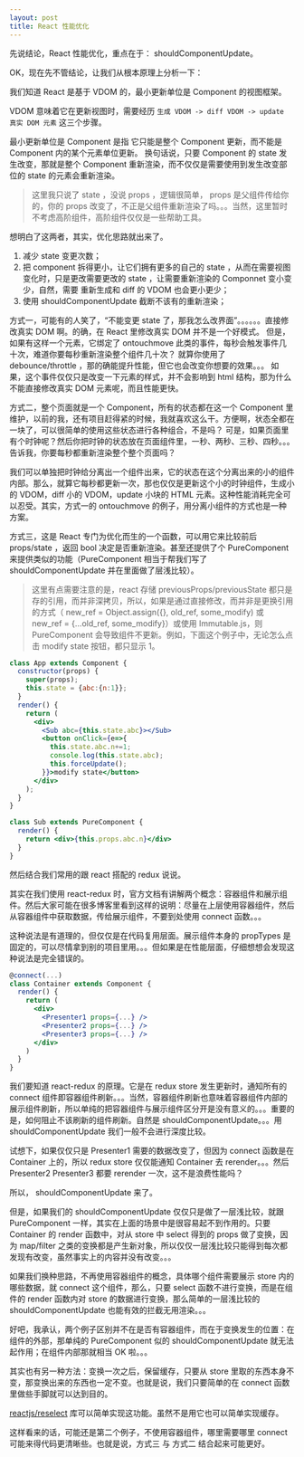 ```yaml
---
layout: post
title: React 性能优化
---
```


先说结论，React 性能优化，重点在于： shouldComponentUpdate。

OK，现在先不管结论，让我们从根本原理上分析一下：

我们知道 React 是基于 VDOM 的，最小更新单位是 Component 的视图框架。

VDOM 意味着它在更新视图时，需要经历 `生成 VDOM -> diff VDOM -> update 真实 DOM 元素` 这三个步骤。

最小更新单位是 Component 是指 它只能是整个 Component 更新，而不能是 Component 内的某个元素单位更新。
换句话说，只要 Component 的 state 发生改变，那就是整个 Component 重新渲染，而不仅仅是需要使用到发生改变部位的 state 的元素会重新渲染。

> 这里我只说了 state ，没说 props ，逻辑很简单， props 是父组件传给你的，你的 props 改变了，不正是父组件重新渲染了吗。。。当然，这里暂时不考虑高阶组件，高阶组件仅仅是一些帮助工具。

想明白了这两者，其实，优化思路就出来了。

1. 减少 state 变更次数；
2. 把 component 拆得更小，让它们拥有更多的自己的 state ，从而在需要视图变化时，只是更改需要更改的 state ，让需要重新渲染的 Componnet 变小变少，自然，需要 重新生成和 diff 的 VDOM 也会更小更少；
3. 使用 shouldComponentUpdate 截断不该有的重新渲染；

方式一，可能有的人笑了，“不能变更 state 了，那我怎么改界面”。。。。。。直接修改真实 DOM 啊。的确，在 React 里修改真实 DOM 并不是一个好模式。
但是，如果有这样一个元素，它绑定了 ontouchmove 此类的事件，每秒会触发事件几十次，难道你要每秒重新渲染整个组件几十次？
就算你使用了 debounce/throttle ，那的确能提升性能，但它也会改变你想要的效果。。。
如果，这个事件仅仅只是改变一下元素的样式，并不会影响到 html 结构，那为什么不能直接修改真实 DOM 元素呢，而且性能更快。

方式二，整个页面就是一个 Component，所有的状态都在这一个 Component 里维护，以前的我，还有项目赶得紧的时候，我就喜欢这么干。方便啊，状态全都在一块了，可以很简单的使用这些状态进行各种组合，不是吗？
可是，如果页面里有个时钟呢？然后你把时钟的状态放在页面组件里，一秒、两秒、三秒、四秒。。。告诉我，你要每秒都重新渲染整个整个页面吗？

我们可以单独把时钟给分离出一个组件出来，它的状态在这个分离出来的小的组件内部。那么，就算它每秒都更新一次，那也仅仅是更新这个小的时钟组件，生成小的 VDOM，diff 小的 VDOM，update 小块的 HTML 元素。这种性能消耗完全可以忍受。其实，方式一的 ontouchmove 的例子，用分离小组件的方式也是一种方案。

方式三，这是 React 专门为优化而生的一个函数，可以用它来比较前后 props/state ，返回 bool 决定是否重新渲染。甚至还提供了个 PureComponent 来提供类似的功能（PureComponent 相当于帮我们写了 shouldComponentUpdate 并在里面做了层浅比较）。

> 这里有点需要注意的是，react 存储 previousProps/previousState 都只是存的引用，而并非深拷贝，所以，如果是通过直接修改，而并非是更换引用的方式（ new_ref = Object.assign({}, old_ref, some_modify) 或 new_ref = {...old_ref, some_modify}）或使用 Immutable.js，则 PureComponent 会导致组件不更新。例如，下面这个例子中，无论怎么点击 modify state 按钮，都只显示 1。

```jsx
class App extends Component {
  constructor(props) {
    super(props);
    this.state = {abc:{n:1}};
  }
  render() {
    return (
      <div>
        <Sub abc={this.state.abc}></Sub>
        <button onClick={e=>{
          this.state.abc.n+=1;
          console.log(this.state.abc);
          this.forceUpdate();
        }}>modify state</button>
      </div>
    );
  }
}

class Sub extends PureComponent {
  render() {
    return <div>{this.props.abc.n}</div>
  }
}
```

然后结合我们常用的跟 react 搭配的 redux 说说。

其实在我们使用 react-redux 时，官方文档有讲解两个概念：容器组件和展示组件。然后大家可能在很多博客里看到这样的说明：尽量在上层使用容器组件，然后从容器组件中获取数据，传给展示组件，不要到处使用 connect 函数。。。

这种说法是有道理的，但仅仅是在代码复用层面。展示组件本身的 propTypes 是固定的，可以尽情拿到别的项目里用。。。但如果是在性能层面，仔细想想会发现这种说法是完全错误的。

```jsx
@connect(...)
class Container extends Component {
  render() {
    return (
      <div>
        <Presenter1 props={...} />
        <Presenter2 props={...} />
        <Presenter3 props={...} />
      </div>
    )
  }
}
```

我们要知道 react-redux 的原理。它是在 redux store 发生更新时，通知所有的 connect 组件即容器组件刷新。。。当然，容器组件刷新也意味着容器组件内部的展示组件刷新，所以单纯的把容器组件与展示组件区分开是没有意义的。。。重要的是，如何阻止不该刷新的组件刷新。自然是 shouldComponentUpdate。。。用 shouldComponentUpdate 我们一般不会进行深度比较。

试想下，如果仅仅只是 Presenter1 需要的数据改变了，但因为 connect 函数是在 Container 上的，所以 redux store 仅仅能通知 Container 去 rerender。。。然后 Presenter2 Presenter3 都要 rerender 一次，这不是浪费性能吗？ 

所以， shouldComponentUpdate 来了。

但是，如果我们的 shouldComponentUpdate 仅仅只是做了一层浅比较，就跟 PureComponent 一样，其实在上面的场景中是很容易起不到作用的。只要 Container 的 render 函数中，对从 store 中 select 得到的 props 做了变换，因为 map/filter 之类的变换都是产生新对象，所以仅仅一层浅比较只能得到每次都发现有改变，虽然事实上的内容并没有改变。。。

如果我们换种思路，不再使用容器组件的概念，具体哪个组件需要展示 store 内的哪些数据，就 connect 这个组件，那么，只要 select 函数不进行变换，而是在组件的 render 函数内对 store 的数据进行变换，那么简单的一层浅比较的 shouldComponentUpdate 也能有效的拦截无用渲染。。。

好吧，我承认，两个例子区别并不在是否有容器组件，而在于变换发生的位置：在组件的外部，那单纯的 PureComponent 似的 shouldComponentUpdate 就无法起作用；在组件内部那就相当 OK 啦。。。

其实也有另一种方法：变换一次之后，保留缓存，只要从 store 里取的东西本身不变，那变换出来的东西也一定不变。也就是说，我们只要简单的在 connect 函数里做些手脚就可以达到目的。

[reactjs/reselect](https://github.com/reactjs/reselect) 库可以简单实现这功能。虽然不是用它也可以简单实现缓存。

这样看来的话，可能还是第二个例子，不使用容器组件，哪里需要哪里 connect 可能来得代码更清晰些。也就是说，方式三 与 方式二 结合起来可能更好。
